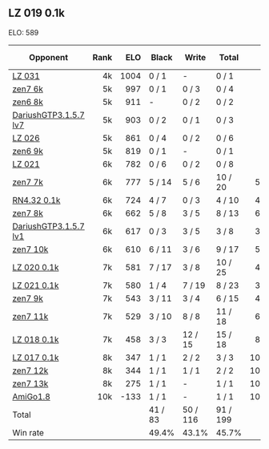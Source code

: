 ## LZ 019 0.1k ##

ELO: 589

Opponent | Rank | ELO | Black | Write | Total | Win rate
---------|-----:|----:|-------|-------|-------|-------:
[LZ 031](LZ%20031.md) | 4k | 1004 | 0 / 1 | - | 0 / 1 | 0.0%
[zen7 6k](zen7%206k.md) | 5k | 997 | 0 / 1 | 0 / 3 | 0 / 4 | 0.0%
[zen6 8k](zen6%208k.md) | 5k | 911 | - | 0 / 2 | 0 / 2 | 0.0%
[DariushGTP3.1.5.7 lv7](DariushGTP3.1.5.7%20lv7.md) | 5k | 903 | 0 / 2 | 0 / 1 | 0 / 3 | 0.0%
[LZ 026](LZ%20026.md) | 5k | 861 | 0 / 4 | 0 / 2 | 0 / 6 | 0.0%
[zen6 9k](zen6%209k.md) | 5k | 819 | 0 / 1 | - | 0 / 1 | 0.0%
[LZ 021](LZ%20021.md) | 6k | 782 | 0 / 6 | 0 / 2 | 0 / 8 | 0.0%
[zen7 7k](zen7%207k.md) | 6k | 777 | 5 / 14 | 5 / 6 | 10 / 20 | 50.0%
[RN4.32 0.1k](RN4.32%200.1k.md) | 6k | 724 | 4 / 7 | 0 / 3 | 4 / 10 | 40.0%
[zen7 8k](zen7%208k.md) | 6k | 662 | 5 / 8 | 3 / 5 | 8 / 13 | 61.5%
[DariushGTP3.1.5.7 lv1](DariushGTP3.1.5.7%20lv1.md) | 6k | 617 | 0 / 3 | 3 / 5 | 3 / 8 | 37.5%
[zen7 10k](zen7%2010k.md) | 6k | 610 | 6 / 11 | 3 / 6 | 9 / 17 | 52.9%
[LZ 020 0.1k](LZ%20020%200.1k.md) | 7k | 581 | 7 / 17 | 3 / 8 | 10 / 25 | 40.0%
[LZ 021 0.1k](LZ%20021%200.1k.md) | 7k | 580 | 1 / 4 | 7 / 19 | 8 / 23 | 34.8%
[zen7 9k](zen7%209k.md) | 7k | 543 | 3 / 11 | 3 / 4 | 6 / 15 | 40.0%
[zen7 11k](zen7%2011k.md) | 7k | 529 | 3 / 10 | 8 / 8 | 11 / 18 | 61.1%
[LZ 018 0.1k](LZ%20018%200.1k.md) | 7k | 458 | 3 / 3 | 12 / 15 | 15 / 18 | 83.3%
[LZ 017 0.1k](LZ%20017%200.1k.md) | 8k | 347 | 1 / 1 | 2 / 2 | 3 / 3 | 100.0%
[zen7 12k](zen7%2012k.md) | 8k | 344 | 1 / 1 | 1 / 1 | 2 / 2 | 100.0%
[zen7 13k](zen7%2013k.md) | 8k | 275 | 1 / 1 | - | 1 / 1 | 100.0%
[AmiGo1.8](AmiGo1.8.md) | 10k | -133 | 1 / 1 | - | 1 / 1 | 100.0%
Total | | | 41 / 83 | 50 / 116 | 91 / 199 | 
Win rate| | | 49.4% | 43.1% | 45.7% | 
